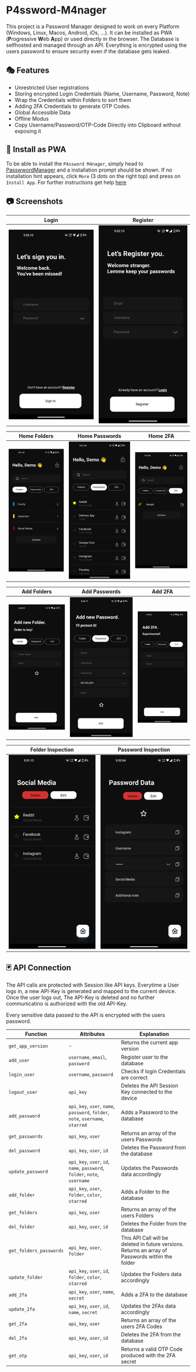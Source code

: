 # P4ssword-M4nager

This project is a Password Manager designed to work on every Platform (Windows, Linux, Macos, Android, iOs, ...). It can be installed as PWA (**P**rogressive **W**eb **A**pp) or used directly in the browser. The Database is selfhosted and managed through an API. Everything is encrypted using the users password to ensure security even if the database gets leaked. 

## 🎭 Features

- Unrestricted User registrations
- Storing encrypted Login Credentials (Name, Username, Password, Note)
- Wrap the Credentials within Folders to sort them
- Adding 2FA Credentials to generate OTP Codes.
- Global Accessible Data
- Offline Modus
- Copy Username/Password/OTP-Code Directly into Clipboard without exposing it

## 🔱 Install as PWA

To be able to install the `P4ssword M4nager`, simply head to [PasswwordManager](https://password4manage.netlify.app) and a installation prompt should be shown. If no installation hint appears, click `More` (3 dots on the right top) and press on `Install App`. For further instructions get help [here](https://support.google.com/chrome/answer/9658361?hl=en&co=GENIE.Platform%3DDesktop&sjid=2917438543024608580-EU)

## 📷 Screenshots
| Login | Register |
|----------|------------|
|![](images/login.png)|![](images/register.png)|

| Home Folders | Home Passwords | Home 2FA | 
|----------|------------|------------|
|![](images/homeFolder.png)|![](images/homePassword.png)| ![](images/homeTwofa.png)|

| Add Folders | Add Passwords | Add 2FA | 
|----------|------------|------------|
|![](images/addFolder.png)|![](images/addPassword.png)| ![](images/addTwofa.png)|

| Folder Inspection | Password Inspection | 
|----------|------------|
|![](images/FolderPassword.png)|![](images/passwordView.png)|

## 🃏 API Connection
The API calls are protected with Session like API keys. Everytime a User logs in, a new API-Key is generated and mapped to the current device. Once the user logs out, The API-Key is deleted and no further communicatino is authorized with the old API-Key. 

Every sensitive data passed to the API is encrypted with the users password. 

| Function | Attributes | Explanation |
|----------|------------|-------------|
|`get_app_version`|-|Returns the current app version|
|`add_user`  | `username`, `email`, `password`  | Register user to the database |
|`login_user`| `username`, `password`| Checks if login Credentials are correct  |
|  `logout_user` | `api_key`  | Deletes the API Session Key connected to the device  |
|`add_password`|`api_key`, `user`, `name`, `password`, `folder`, `note`, `username`, `starred`| Adds a Password to the database |
|`get_passwords`|`api_key`, `user`| Returns an array of the users Passwords|
|`del_password`|`api_key`, `user`, `id`| Deletes the Password from the database|
|`update_password`|`api_key`, `user`, `id`, `name`, `password`, `folder`, `note`, `username`| Updates the Passwords data accordingly|
|`add_folder`|`api_key`, `user`, `folder`, `color`, `starred`| Adds a Folder to the database|
|`get_folders`|`api_key`, `user`| Returns an array of the users Folders|
|`del_folder`|`api_key`, `user`, `id`|Deletes the Folder from the database|
|`get_folders_passwords`|`api_key`, `user`, `folder`|This API Call will be deleted in future versions. Returns an array of Passwords within the folder|
|`update_folder`|`api_key`, `user`, `id`, `folder`, `color`, `starred`| Updates the Folders data accordingly|
|`add_2fa`|`api_key`, `user`, `name`, `secret`|Adds a 2FA to the database|
|`update_2fa`|`api_key`, `user`, `id`, `name`, `secret`|Updates the 2FAs data accordingly|
|`get_2fa`|`api_key`, `user`|Returns an array of the users 2FA Codes|
|`del_2fa`|`api_key`, `user`, `id`|Deletes the 2FA from the database|
|`get_otp`|`api_key`, `user`, `id`|Returns a valid OTP Code produced with the 2FA secret|
